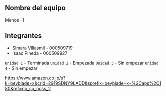 ## Nombre del equipo
Menos -1

## Integrantes
- Simara Villasmil - 000509719
- Isaac Pineda - 000509927

`Unidad 1` - Terminada
`Unidad 2` - Empezada
`Unidad 3` - Sin empezar
`Unidad 4` - Sin empezar


https://www.amazon.co.jp/s?k=beyblade+x&crid=2919SDNY9LADD&sprefix=beyblade+x+%2Caps%2C180&ref=nb_sb_noss_2
